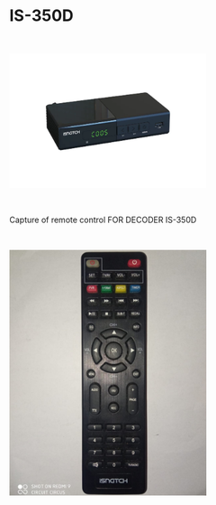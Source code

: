 <h1>IS-350D</h1>

</BR>

<p>
  <img src="https://raw.githubusercontent.com/JonnyBanana/Bananas_Flipper/main/infrared/IMG/IS-350D.png" width="350">
</p>

</BR>

Capture of remote control FOR DECODER IS-350D



</BR>



<p>
  <img src="https://raw.githubusercontent.com/JonnyBanana/Bananas_Flipper/main/infrared/IMG/IS-350D-REM.jpg" width="350">
</p>

</BR>


